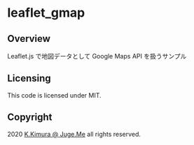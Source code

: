 # leaflet_gmap


## Overview

Leaflet.js で地図データとして Google Maps API を扱うサンプル



## Licensing

This code is licensed under MIT.


## Copyright

2020 [K.Kimura @ Juge.Me](https://github.com/dotnsf) all rights reserved.
